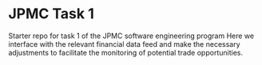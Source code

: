 # JPMC Task 1
Starter repo for task 1 of the JPMC software engineering program
Here we interface with the relevant financial data feed and make
the necessary adjustments to facilitate the monitoring of potential trade opportunities.